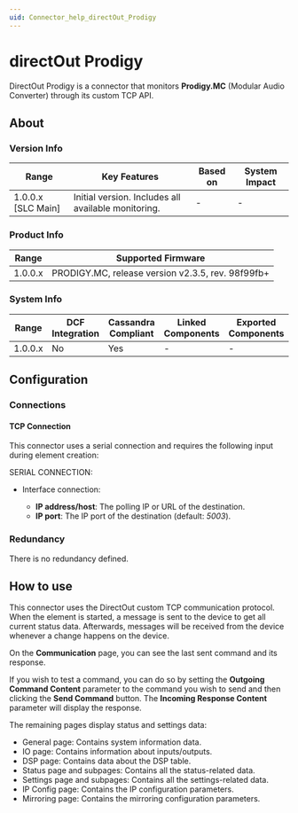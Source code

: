 ```yaml
---
uid: Connector_help_directOut_Prodigy
---
```


# directOut Prodigy

DirectOut Prodigy is a connector that monitors **Prodigy.MC** (Modular Audio Converter) through its custom TCP API.

## About

### Version Info

| **Range**            | **Key Features**                                    | **Based on** | **System Impact** |
|----------------------|-----------------------------------------------------|--------------|-------------------|
| 1.0.0.x \[SLC Main\] | Initial version. Includes all available monitoring. | \-           | \-                |

### Product Info

| **Range** | **Supported Firmware**                            |
|-----------|---------------------------------------------------|
| 1.0.0.x   | PRODIGY.MC, release version v2.3.5, rev. 98f99fb+ |

### System Info

| Range     | DCF Integration     | Cassandra Compliant     | Linked Components     | Exported Components     |
|-----------|---------------------|-------------------------|-----------------------|-------------------------|
| 1.0.0.x   | No                  | Yes                     | \-                    | \-                      |

## Configuration

### Connections

#### TCP Connection

This connector uses a serial connection and requires the following input during element creation:

SERIAL CONNECTION:

- Interface connection:

  - **IP address/host**: The polling IP or URL of the destination.
  - **IP port**: The IP port of the destination (default: *5003*).

### Redundancy

There is no redundancy defined.

## How to use

This connector uses the DirectOut custom TCP communication protocol. When the element is started, a message is sent to the device to get all current status data. Afterwards, messages will be received from the device whenever a change happens on the device.

On the **Communication** page, you can see the last sent command and its response.

If you wish to test a command, you can do so by setting the **Outgoing Command Content** parameter to the command you wish to send and then clicking the **Send Command** button. The **Incoming Response Content** parameter will display the response.

The remaining pages display status and settings data:

- General page: Contains system information data.
- IO page: Contains information about inputs/outputs.
- DSP page: Contains data about the DSP table.
- Status page and subpages: Contains all the status-related data.
- Settings page and subpages: Contains all the settings-related data.
- IP Config page: Contains the IP configuration parameters.
- Mirroring page: Contains the mirroring configuration parameters.

